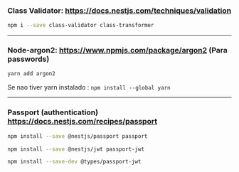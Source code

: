 

### Class Validator: https://docs.nestjs.com/techniques/validation

```bash
npm i --save class-validator class-transformer
```


---

### Node-argon2: https://www.npmjs.com/package/argon2 (Para passwords)

```bash
yarn add argon2
```

Se nao tiver yarn instalado : `npm install --global yarn`


---
### Passport (authentication) https://docs.nestjs.com/recipes/passport

```bash
npm install --save @nestjs/passport passport
```
```bash
npm install --save @nestjs/jwt passport-jwt
```
```bash
npm install --save-dev @types/passport-jwt
```
